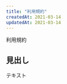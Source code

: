```yaml
---
title: "利用規約"
createdAt: 2021-03-14
updatedAt: 2021-03-14
---
```


利用規約

<!-- more -->

## 見出し

テキスト
